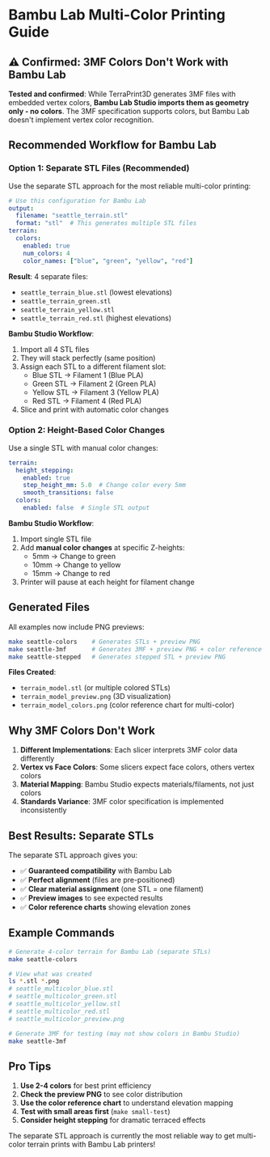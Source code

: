 # Bambu Lab Multi-Color Printing Guide

## ⚠️ Confirmed: 3MF Colors Don't Work with Bambu Lab

**Tested and confirmed**: While TerraPrint3D generates 3MF files with embedded vertex colors, **Bambu Lab Studio imports them as geometry only - no colors**. The 3MF specification supports colors, but Bambu Lab doesn't implement vertex color recognition.

## Recommended Workflow for Bambu Lab

### Option 1: Separate STL Files (Recommended)
Use the separate STL approach for the most reliable multi-color printing:

```yaml
# Use this configuration for Bambu Lab
output:
  filename: "seattle_terrain.stl"
  format: "stl"  # This generates multiple STL files
terrain:
  colors:
    enabled: true
    num_colors: 4
    color_names: ["blue", "green", "yellow", "red"]
```

**Result**: 4 separate files:
- `seattle_terrain_blue.stl` (lowest elevations)
- `seattle_terrain_green.stl` 
- `seattle_terrain_yellow.stl`
- `seattle_terrain_red.stl` (highest elevations)

**Bambu Studio Workflow**:
1. Import all 4 STL files
2. They will stack perfectly (same position)
3. Assign each STL to a different filament slot:
   - Blue STL → Filament 1 (Blue PLA)
   - Green STL → Filament 2 (Green PLA)
   - Yellow STL → Filament 3 (Yellow PLA)
   - Red STL → Filament 4 (Red PLA)
4. Slice and print with automatic color changes

### Option 2: Height-Based Color Changes
Use a single STL with manual color changes:

```yaml
terrain:
  height_stepping:
    enabled: true
    step_height_mm: 5.0  # Change color every 5mm
    smooth_transitions: false
  colors:
    enabled: false  # Single STL output
```

**Bambu Studio Workflow**:
1. Import single STL file
2. Add **manual color changes** at specific Z-heights:
   - 5mm → Change to green
   - 10mm → Change to yellow  
   - 15mm → Change to red
3. Printer will pause at each height for filament change

## Generated Files

All examples now include PNG previews:

```bash
make seattle-colors    # Generates STLs + preview PNG
make seattle-3mf       # Generates 3MF + preview PNG + color reference
make seattle-stepped   # Generates stepped STL + preview PNG
```

**Files Created**:
- `terrain_model.stl` (or multiple colored STLs)
- `terrain_model_preview.png` (3D visualization)
- `terrain_model_colors.png` (color reference chart for multi-color)

## Why 3MF Colors Don't Work

1. **Different Implementations**: Each slicer interprets 3MF color data differently
2. **Vertex vs Face Colors**: Some slicers expect face colors, others vertex colors
3. **Material Mapping**: Bambu Studio expects materials/filaments, not just colors
4. **Standards Variance**: 3MF color specification is implemented inconsistently

## Best Results: Separate STLs

The separate STL approach gives you:
- ✅ **Guaranteed compatibility** with Bambu Lab
- ✅ **Perfect alignment** (files are pre-positioned)  
- ✅ **Clear material assignment** (one STL = one filament)
- ✅ **Preview images** to see expected results
- ✅ **Color reference charts** showing elevation zones

## Example Commands

```bash
# Generate 4-color terrain for Bambu Lab (separate STLs)
make seattle-colors

# View what was created
ls *.stl *.png
# seattle_multicolor_blue.stl
# seattle_multicolor_green.stl  
# seattle_multicolor_yellow.stl
# seattle_multicolor_red.stl
# seattle_multicolor_preview.png

# Generate 3MF for testing (may not show colors in Bambu Studio)
make seattle-3mf
```

## Pro Tips

1. **Use 2-4 colors** for best print efficiency
2. **Check the preview PNG** to see color distribution
3. **Use the color reference chart** to understand elevation mapping
4. **Test with small areas first** (`make small-test`)
5. **Consider height stepping** for dramatic terraced effects

The separate STL approach is currently the most reliable way to get multi-color terrain prints with Bambu Lab printers!